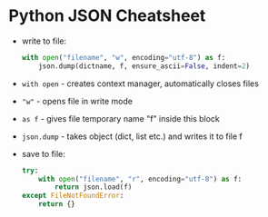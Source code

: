 # Python JSON Cheatsheet

- write to file:
	```python
	with open("filename", "w", encoding="utf-8") as f:
		json.dump(dictname, f, ensure_ascii=False, indent=2)
	```
- `with open` -  creates context manager, automatically closes files
- `"w"` - opens file in write mode
- `as f` - gives file temporary name "f" inside this block
- `json.dump` - takes object (dict, list etc.) and writes it to file f

- save to file:
	```python
	try:
		with open("filename", "r", encoding="utf-8") as f:
			return json.load(f)
	except FileNotFoundError:
		return {}